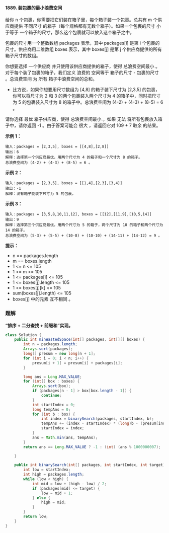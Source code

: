 #### 1889. 装包裹的最小浪费空间

给你 n 个包裹，你需要把它们装在箱子里，每个箱子装一个包裹。总共有 m 个供应商提供 不同尺寸 的箱子（每个规格都有无数个箱子）。如果一个包裹的尺寸 小于等于 一个箱子的尺寸，那么这个包裹就可以放入这个箱子之中。

包裹的尺寸用一个整数数组 packages 表示，其中 packages[i] 是第 i 个包裹的尺寸。供应商用二维数组 boxes 表示，其中 boxes[j] 是第 j 个供应商提供的所有箱子尺寸的数组。

你想要选择 一个供应商 并只使用该供应商提供的箱子，使得 总浪费空间最小 。对于每个装了包裹的箱子，我们定义 浪费的 空间等于 箱子的尺寸 - 包裹的尺寸 。总浪费空间 为 所有 箱子中浪费空间的总和。

* 比方说，如果你想要用尺寸数组为 [4,8] 的箱子装下尺寸为 [2,3,5] 的包裹，你可以将尺寸为 2 和 3 的两个包裹装入两个尺寸为 4 的箱子中，同时把尺寸为 5 的包裹装入尺寸为 8 的箱子中。总浪费空间为 (4-2) + (4-3) + (8-5) = 6 。

请你选择 最优 箱子供应商，使得 总浪费空间最小 。如果 无法 将所有包裹放入箱子中，请你返回 -1 。由于答案可能会 很大 ，请返回它对 109 + 7 取余 的结果。

**示例 1：**

```shell
输入：packages = [2,3,5], boxes = [[4,8],[2,8]]
输出：6
解释：选择第一个供应商最优，用两个尺寸为 4 的箱子和一个尺寸为 8 的箱子。
总浪费空间为 (4-2) + (4-3) + (8-5) = 6 。
```

**示例 2：**

```shell
输入：packages = [2,3,5], boxes = [[1,4],[2,3],[3,4]]
输出：-1
解释：没有箱子能装下尺寸为 5 的包裹。
```

**示例 3：**

```shell
输入：packages = [3,5,8,10,11,12], boxes = [[12],[11,9],[10,5,14]]
输出：9
解释：选择第三个供应商最优，用两个尺寸为 5 的箱子，两个尺寸为 10 的箱子和两个尺寸为 14 的箱子。
总浪费空间为 (5-3) + (5-5) + (10-8) + (10-10) + (14-11) + (14-12) = 9 。
```

**提示：**

* n == packages.length
* m == boxes.length
* 1 <= n <= 105
* 1 <= m <= 105
* 1 <= packages[i] <= 105
* 1 <= boxes[j].length <= 105
* 1 <= boxes[j][k] <= 105
* sum(boxes[j].length) <= 105
* boxes[j] 中的元素 互不相同 。

### 题解

**“排序 + 二分查找 + 前缀和”实现。**

```java
class Solution {
    public int minWastedSpace(int[] packages, int[][] boxes) {
        int n = packages.length;
        Arrays.sort(packages);
        long[] presum = new long[n + 1];
        for (int i = 0; i < n; i++) {
            presum[i + 1] = presum[i] + packages[i];
        }

        long ans = Long.MAX_VALUE;
        for (int[] box : boxes) {
            Arrays.sort(box);
            if (packages[n - 1] > box[box.length - 1]) {
                continue;
            }
            int startIndex = 0;
            long tempAns = 0;
            for (int b : box) {
                int index = binarySearch(packages, startIndex, b);
                tempAns += (index - startIndex) * (long)b - (presum[index] - presum[startIndex]);
                startIndex = index;
            }
            ans = Math.min(ans, tempAns);
        }
        return ans == Long.MAX_VALUE ? -1 : (int) (ans % 1000000007);

    }

    public int binarySearch(int[] packages, int startIndex, int target) {
        int low = startIndex;
        int high = packages.length;
        while (low < high) {
            int mid = low + (high - low) / 2;
            if (packages[mid] <= target) {
                low = mid + 1;
            } else {
                high = mid;
            }
        }
        return low;
    }
}
```

